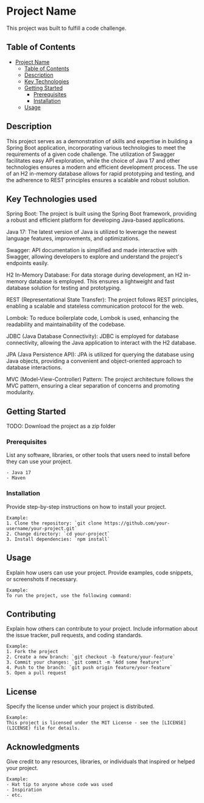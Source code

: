 # Project Name

This project was built to fulfill a code challenge.

## Table of Contents
- [Project Name](#project-name)
    - [Table of Contents](#table-of-contents)
    - [Description](#description)
    - [Key Technologies](#features)
    - [Getting Started](#getting-started)
        - [Prerequisites](#prerequisites)
        - [Installation](#installation)
    - [Usage](#usage)

## Description

This project serves as a demonstration of skills and expertise in building a Spring Boot application, 
incorporating various technologies to meet the requirements of a given code challenge. 
The utilization of Swagger facilitates easy API exploration, while the choice of Java 17 and other technologies 
ensures a modern and efficient development process. The use of an H2 in-memory database allows for rapid prototyping
and testing, and the adherence to REST principles ensures a scalable and robust solution.

## Key Technologies used

Spring Boot: The project is built using the Spring Boot framework, providing a robust and efficient platform for developing Java-based applications.

Java 17: The latest version of Java is utilized to leverage the newest language features, improvements, and optimizations.

Swagger: API documentation is simplified and made interactive with Swagger, allowing developers to explore and understand the project's endpoints easily.

H2 In-Memory Database: For data storage during development, an H2 in-memory database is employed. This ensures a lightweight and fast database solution for testing and prototyping.

REST (Representational State Transfer): The project follows REST principles, enabling a scalable and stateless communication protocol for the web.

Lombok: To reduce boilerplate code, Lombok is used, enhancing the readability and maintainability of the codebase.

JDBC (Java Database Connectivity): JDBC is employed for database connectivity, allowing the Java application to interact with the H2 database.

JPA (Java Persistence API): JPA is utilized for querying the database using Java objects, providing a convenient and object-oriented approach to database interactions.

MVC (Model-View-Controller) Pattern: The project architecture follows the MVC pattern, ensuring a clear separation of concerns and promoting modularity.

## Getting Started

TODO: Download the project as a zip folder

### Prerequisites

List any software, libraries, or other tools that users need to install before they can use your project.

```
- Java 17
- Maven
```

### Installation

Provide step-by-step instructions on how to install your project.

```
Example:
1. Clone the repository: `git clone https://github.com/your-username/your-project.git`
2. Change directory: `cd your-project`
3. Install dependencies: `npm install`
```

## Usage

Explain how users can use your project. Provide examples, code snippets, or screenshots if necessary.

```
Example:
To run the project, use the following command:
```

## Contributing

Explain how others can contribute to your project. Include information about the issue tracker, pull requests, and coding standards.

```
Example:
1. Fork the project
2. Create a new branch: `git checkout -b feature/your-feature`
3. Commit your changes: `git commit -m 'Add some feature'`
4. Push to the branch: `git push origin feature/your-feature`
5. Open a pull request
```

## License

Specify the license under which your project is distributed.

```
Example:
This project is licensed under the MIT License - see the [LICENSE](LICENSE) file for details.
```

## Acknowledgments

Give credit to any resources, libraries, or individuals that inspired or helped your project.

```
Example:
- Hat tip to anyone whose code was used
- Inspiration
- etc.
```